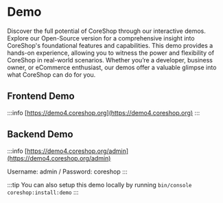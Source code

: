 # Demo

Discover the full potential of CoreShop through our interactive demos. Explore our Open-Source version for a
comprehensive insight into CoreShop's foundational features and capabilities. This demo provides a hands-on experience,
allowing you to witness the power and flexibility of CoreShop in real-world scenarios. Whether you’re a developer,
business owner, or eCommerce enthusiast, our demos offer a valuable glimpse into what CoreShop can do for you.

## Frontend Demo

:::info
[https://demo4.coreshop.org](https://demo4.coreshop.org)
:::

## Backend Demo

:::info
[https://demo4.coreshop.org/admin](https://demo4.coreshop.org/admin)

Username: admin  / Password: coreshop
:::


:::tip
You can also setup this demo locally by running `bin/console coreshop:install:demo`
:::

